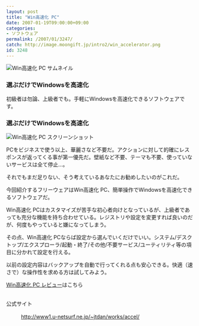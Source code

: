```yaml
---
layout: post
title: "Win高速化 PC"
date: 2007-01-19T09:00:00+09:00
categories:
- ソフトウェア
permalink: /2007/01/3247/
catch: http://image.moongift.jp/intro2/win_accelerator.png
id: 3248
---
```

 ![Win高速化 PC サムネイル](http://image.moongift.jp/intro2/win_accelerator.t.png "Win高速化 PC サムネイル")
  

### 選ぶだけでWindowsを高速化
  
初級者は勿論、上級者でも。手軽にWindowsを高速化できるソフトウェアです。  
<!--more-->  

### 選ぶだけでWindowsを高速化
  

![Win高速化 PC スクリーンショット](http://image.moongift.jp/intro2/win_accelerator.png "Win高速化 PC スクリーンショット")

  

PCをビジネスで使う以上、華麗さなど不要だ。アクションに対して的確にレスポンスが返ってくる事が第一優先だ。壁紙など不要、テーマも不要、使っていないサービスは全て停止…。

  

それでもまだ足りない、そう考えているあなたにお勧めしたいのがこれだ。

  

今回紹介するフリーウェアはWin高速化 PC、簡単操作でWindowsを高速化できるソフトウェアだ。

  

Win高速化 PCはカスタマイズが苦手な初心者向けとなっているが、上級者であっても充分な機能を持ち合わせている。レジストリや設定を変更すれば良いのだが、何度もやっていると嫌になってしまう。

  

その点、Win高速化 PCならば設定から選んでいくだけでいい。システム/デスクトップ/エクスプローラ/起動・終了/その他/不要サービス/ユーティリティ等の項目に分かれて設定を行える。

  

以前の設定内容はバックアップを自動で行ってくれる点も安心できる。快適（速さで）な操作性を求める方は試してみよう。

  

[Win高速化 PC レビュー](http://fw.moongift.jp/review/i-3252.html)はこちら

  
<dl>
<br><dt>公式サイト</dt>
<br><dd><a href="http://www1.u-netsurf.ne.jp/~jtdan/works/accel/" target="_blank">http://www1.u-netsurf.ne.jp/~jtdan/works/accel/</a></dd>
<br>
</dl>